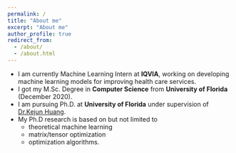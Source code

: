 ```yaml
---
permalink: /
title: "About me"
excerpt: "About me"
author_profile: true
redirect_from: 
  - /about/
  - /about.html
---
```


* I am currently Machine Learning Intern at **IQVIA**, working on developing machine learning models for improving health care services. 
* I got my M.Sc. Degree in **Computer Science**  from **University of Florida** (December 2020).
* I am pursuing Ph.D. at **University of Florida** under supervision of [Dr.Kejun Huang](https://cise.ufl.edu/~kejun/).
* My Ph.D research is based on but not limited to 
  - theoretical machine learning
  - matrix/tensor optimization 
  - optimization algorithms.
